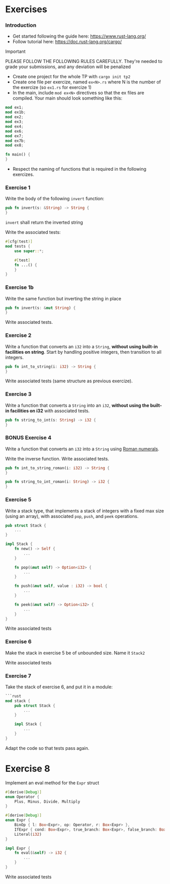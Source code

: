 Exercises
=========

### Introduction

* Get started following the guide here: https://www.rust-lang.org/
* Follow tutorial here: https://doc.rust-lang.org/cargo/

> [!IMPORTANT]
>
> PLEASE FOLLOW THE FOLLOWING RULES CAREFULLY. They're needed to grade your
> submissions, and any deviation will be penalized

* Create one project for the whole TP with `cargo init tp2`
* Create one file per exercize, named `ex<N>.rs` where N is the number of the
  exercize (so `ex1.rs` for exercize 1)
* In the main, include `mod ex<N>` directives so that the ex files are
  compiled. Your main should look something like this:

```rust
mod ex1;
mod ex1b;
mod ex2;
mod ex3;
mod ex4;
mod ex6;
mod ex7;
mod ex7b;
mod ex8;

fn main() {
}
```

* Respect the naming of functions that is required in the following exercizes.

### Exercise 1

Write the body of the following `invert` function:

```rust
pub fn invert(s: &String) -> String {
}
```

`invert` shall return the inverted string

Write the associated tests:

```rust
#[cfg(test)]
mod tests {
    use super::*;

    #[test]
    fn ...() {
    }
}
```

### Exercise 1b

Write the same function but inverting the string in place

```rust
pub fn invert(s: &mut String) {
}
```

Write associated tests.

### Exercise 2

Write a function that converts an `i32` into a `String`, **without using
built-in facilities on string**. Start by handling positive integers, then
transition to all integers.

```rust
pub fn int_to_string(i: i32) -> String {
}
```

Write associated tests (same structure as previous exercize).

### Exercise 3

Write a function that converts a `String` into an `i32`, **without using the
built-in facilities on i32** with associated tests.

```rust
pub fn string_to_int(s: String) -> i32 {
}
```

### BONUS Exercise 4

Write a function that converts an `i32` into a `String` using
[Roman numerals](https://en.wikipedia.org/wiki/Roman_numerals).

Write the inverse function. Write associated tests.

```rust
pub fn int_to_string_roman(i: i32) -> String {
}

pub fn string_to_int_roman(i: String) -> i32 {
}
```

### Exercise 5

Write a stack type, that implements a stack of integers with a fixed max size
(using an array), with associated `pop`, `push`, and `peek` operations.

```rust
pub struct Stack {
    ...
}

impl Stack {
    fn new() -> Self {
        ...
    }

    fn pop(&mut self) -> Option<i32> {
        ...
    }

    fn push(&mut self, value : i32) -> bool {
        ...
    }

    fn peek(&mut self) -> Option<i32> {
        ...
    }
}
```

Write associated tests

### Exercise 6

Make the stack in exercise 5 be of unbounded size. Name it `Stack2`

Write associated tests

### Exercise 7

Take the stack of exercise 6, and put it in a module:

```rust
```rust
mod stack {
    pub struct Stack {
        ...
    }

    impl Stack {
        ...
    }
}
```

Adapt the code so that tests pass again.

# Exercise 8

Implement an eval method for the `Expr` struct

```rust
#[derive(Debug)]
enum Operator {
    Plus, Minus, Divide, Multiply
}

#[derive(Debug)]
enum Expr {
    BinOp { l: Box<Expr>, op: Operator, r: Box<Expr> },
    IfExpr { cond: Box<Expr>, true_branch: Box<Expr>, false_branch: Box<Expr> },
    Literal(i32)
}

impl Expr {
    fn eval(&self) -> i32 {
        ...
    }
}
```

Write associated tests
